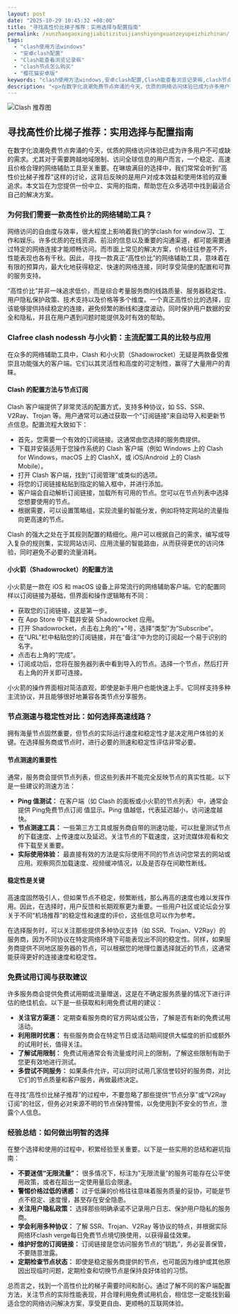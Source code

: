 ```yaml
---
layout: post
date: "2025-10-29 10:45:32 +08:00"
title: "寻找高性价比梯子推荐：实用选择与配置指南"
permalink: /xunzhaogaoxingjiabitizituijianshiyongxuanzeyupeizhizhinan/
tags:
  - "clash使用方法windows"
  - "安卓clash配置"
  - "Clash能查看浏览记录嘛"
  - "clash节点怎么购买"
  - "樱花猫安卓版"
keywords: "clash使用方法windows,安卓clash配置,Clash能查看浏览记录嘛,clash节点怎么购买,樱花猫安卓版"
description: "<p>在数字化浪潮免费节点奔涌的今天，优质的网络访问体验已成为许多用户不可或缺的需求。尤其对于需要跨越地域限制、访问全球信息的用户而言，一个稳定、高速且价格合理的网络辅助工具至关重要。在琳琅满目的选择中，我们常常会听到“高性价比梯子推荐”这样的讨论，这背后反映的是用户对成本效益和使用体验的双重追求。本文旨在为您提供一份中立、实用的指南，帮助您在众多选项中找到最适合自己的解决方案。</p>"
---
```


![Clash 推荐图](https://clashjd.github.io/assets/img/节点订阅地址.png)

## 寻找高性价比梯子推荐：实用选择与配置指南

<p>在数字化浪潮免费节点奔涌的今天，优质的网络访问体验已成为许多用户不可或缺的需求。尤其对于需要跨越地域限制、访问全球信息的用户而言，一个稳定、高速且价格合理的网络辅助工具至关重要。在琳琅满目的选择中，我们常常会听到“高性价比梯子推荐”这样的讨论，这背后反映的是用户对成本效益和使用体验的双重追求。本文旨在为您提供一份中立、实用的指南，帮助您在众多选项中找到最适合自己的解决方案。</p>
<h3>为何我们需要一款高性价比的网络辅助工具？</h3>
<p>网络访问的自由度与效率，很大程度上影响着我们的学clash for window习、工作和娱乐。许多优质的在线资源、前沿的信息以及重要的沟通渠道，都可能需要通过特定的网络连接才能顺畅访问。而市面上常见的解决方案，价格往往参差不齐，性能表现也各有千秋。因此，寻找一款真正“高性价比”的网络辅助工具，意味着在有限的预算内，最大化地获得稳定、快速的网络连接，同时享受简便的配置和可靠的服务支持。</p>
<p>“高性价比”并非一味追求低价，而是综合考量服务商的线路质量、服务器稳定性、用户隐私保护政策、技术支持以及价格等多个维度。一个真正高性价比的选择，应该能够提供持续稳定的连接，避免频繁的断线和速度波动，同时保护用户数据的安全和隐私，并且在用户遇到问题时能提供及时有效的帮助。</p>
<h3>Clafree clash nodessh 与小火箭：主流配置工具的比较与应用</h3>
<p>在众多的网络辅助工具中，Clash 和小火箭（Shadowrocket）无疑是两款备受推崇且功能强大的客户端。它们以其灵活性和高度的可定制性，赢得了大量用户的青睐。</p>
<h4>Clash 的配置方法与节点订阅</h4>
<p>Clash 客户端提供了非常灵活的配置方式，支持多种协议，如 SS、SSR、V2Ray、Trojan 等。用户通常可以通过获取一个“订阅链接”来自动导入和更新节点信息。配置流程大致如下：</p>
<ul>
<li>首先，您需要一个有效的订阅链接。这通常由您选择的服务商提供。</li>
<li>下载并安装适用于您操作系统的 Clash 客户端（例如 Windows 上的 Clash for Windows，macOS 上的 ClashX，或 iOS/Android 上的 Clash Mobile）。</li>
<li>打开 Clash 客户端，找到“订阅管理”或类似的选项。</li>
<li>将您的订阅链接粘贴到指定的输入框中，并进行添加。</li>
<li>客户端会自动解析订阅链接，加载所有可用的节点。您可以在节点列表中选择您想要使用的节点。</li>
<li>根据需要，可以设置策略组，实现流量的智能分发，例如将特定网站的流量指向更高速的节点。</li>
</ul>
<p>Clash 的强大之处在于其规则配置的精细化。用户可以根据自己的需求，编写或导入复杂的规则集，实现网站访问、应用流量的智能路由，从而获得更优的访问体验，同时避免不必要的流量消耗。</p>
<h4>小火箭（Shadowrocket）的配置方法</h4>
<p>小火箭是一款在 iOS 和 macOS 设备上非常流行的网络辅助客户端。它的配置同样以订阅链接为基础，但界面和操作逻辑略有不同：</p>
<ul>
<li>获取您的订阅链接，这是第一步。</li>
<li>在 App Store 中下载并安装 Shadowrocket 应用。</li>
<li>打开 Shadowrocket，点击右上角的“+”号，选择“类型”为“Subscribe”。</li>
<li>在“URL”栏中粘贴您的订阅链接，并在“备注”中为您的订阅起一个易于识别的名字。</li>
<li>点击右上角的“完成”。</li>
<li>订阅成功后，您将在服务器列表中看到导入的节点。选择一个节点，然后打开右上角的开关即可连接。</li>
</ul>
<p>小火箭的操作界面相对简洁直观，即使是新手用户也能快速上手。它同样支持多种主流协议，并且能够很好地兼容各类节点分享服务。</p>
<h3>节点测速与稳定性对比：如何选择高速线路？</h3>
<p>拥有海量节点固然重要，但节点的实际运行速度和稳定性才是决定用户体验的关键。在选择服务商或节点时，进行必要的测速和稳定性评估非常必要。</p>
<h4>节点测速的重要性</h4>
<p>通常，服务商会提供节点列表，但这些列表并不能完全反映节点的真实性能。以下是一些建议的测速方法：</p>
<ul>
<li><strong>Ping 值测试：</strong> 在客户端（如 Clash 的面板或小火箭的节点列表）中，通常会提供 Ping免费节点订阅 值显示。Ping 值越低，代表延迟越小，访问速度越快。</li>
<li><strong>节点测速工具：</strong> 一些第三方工具或服务商自带的测速功能，可以批量测试节点的下载速度、上传速度以及延迟。关注节点的下载速度，这对流媒体观看和文件下载至关重要。</li>
<li><strong>实际使用体验：</strong> 最直接有效的方法是实际使用不同的节点访问您常去的网站或应用。观察网页加载速度、视频缓冲情况，以及是否存在间歇性断线。</li>
</ul>
<h4>稳定性是关键</h4>
<p>高速度固然吸引人，但如果节点不稳定，频繁断线，那么再高的速度也难以发挥作用。因此，在选择时，用户反馈和长期观察更为重要。一些用户社区或论坛会分享关于不同“机场推荐”的稳定性和速度的评价，这些信息可以作为参考。</p>
<p>在选择服务时，可以关注那些提供多种协议支持（如 SSR、Trojan、V2Ray）的服务商，因为不同协议在特定网络环境下可能表现出不同的稳定性。同样，如果服务商提供不同地区服务器的节点，可以根据您的地理位置选择就近的节点，这通常能获得更好的连接速度和稳定性。</p>
<h3>免费试用订阅与获取建议</h3>
<p>许多服务商会提供免费试用期或流量赠送，这是在不确定服务质量的情况下进行评估的绝佳机会。以下是一些获取和利用免费试用的建议：</p>
<ul>
<li><strong>关注官方渠道：</strong> 定期查看服务商的官方网站或公告，了解是否有新的免费试用活动。</li>
<li><strong>利用限时优惠：</strong> 有些服务商会在特定节日或活动期间提供大幅度的折扣或额外的试用时长，值得关注。</li>
<li><strong>了解试用限制：</strong> 免费试用通常会有流量或时间上的限制，了解这些限制有助于您更有效地进行测试。</li>
<li><strong>多尝试不同服务：</strong> 如果条件允许，可以同时试用几家信誉较好的服务商，对比它们的节点质量和客户服务，再做最终决定。</li>
</ul>
<p>在寻找“高性价比梯子推荐”的过程中，不要忽略了那些提供“节点分享”或“V2Ray订阅”的社区，但务必对来源不明的节点保持警惕，以免使用到不安全的节点，泄露个人信息。</p>
<h3>经验总结：如何做出明智的选择</h3>
<p>在整个选择和使用的过程中，积累经验至关重要。以下是一些实用的总结和避坑指南：</p>
<ul>
<li><strong>不要迷信“无限流量”：</strong> 很多情况下，标注为“无限流量”的服务可能存在公平使用政策，或者在超出一定使用量后会限速。</li>
<li><strong>警惕价格过低的诱惑：</strong> 过于低廉的价格往往意味着服务质量的妥协，可能是节点不稳定、速度慢，甚至存在安全隐患。</li>
<li><strong>关注用户隐私政策：</strong> 选择那些明确承诺不记录用户日志、保护用户隐私的服务商。</li>
<li><strong>学会利用多种协议：</strong> 了解 SSR、Trojan、V2Ray 等协议的特点，并根据实际网络环clash verge每日免费节点境切换使用，以获得最佳效果。</li>
<li><strong>维护好您的订阅链接：</strong> 订阅链接是您访问服务节点的“钥匙”，务必妥善保管，不要随意泄露。</li>
<li><strong>定期检查节点状态：</strong> 即使是稳定服务商提供的节点，也可能因为维护或其他原因出现临时问题，定期检查和切换节点是保持良好体验的习惯。</li>
</ul>
<p>总而言之，找到一个高性价比的梯子需要时间和耐心。通过了解不同的客户端配置方法，关注节点的实际性能表现，并合理利用免费试用机会，相信您一定能找到最适合您的网络访问解决方案，享受更自由、更顺畅的互联网体验。</p>